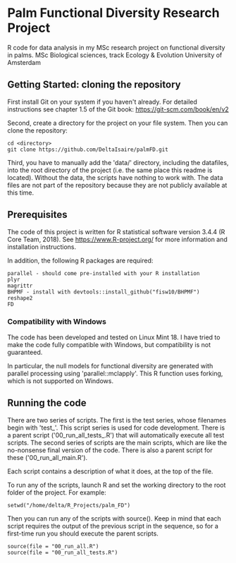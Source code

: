 # Palm Functional Diversity Research Project

R code for data analysis in my MSc research project on functional diversity in palms. 
MSc Biological sciences, track Ecology & Evolution
University of Amsterdam

## Getting Started: cloning the repository

First install Git on your system if you haven't already. For detailed instructions see chapter 1.5 of the Git book: https://git-scm.com/book/en/v2

Second, create a directory for the project on your file system.
Then you can clone the repository:
```
cd <directory>
git clone https://github.com/DeltaIsaire/palmFD.git
```

Third, you have to manually add the 'data/' directory, including the datafiles, into the root directory of the project (i.e. the same place this readme is located). Without the data, the scripts have nothing to work with. The data files are not part of the repository because they are not publicly available at this time.

## Prerequisites

The code of this project is written for R statistical software version 3.4.4 (R Core Team, 2018).
See https://www.R-project.org/ for more information and installation instructions. 

In addition, the following R packages are required:
```
parallel - should come pre-installed with your R installation
plyr
magrittr
BHPMF - install with devtools::install_github("fisw10/BHPMF")
reshape2
FD
```

### Compatibility with Windows

The code has been developed and tested on Linux Mint 18. I have tried to make the code fully compatible with Windows, but compatibility is not guaranteed.

In particular, the null models for functional diversity are generated with parallel processing using 'parallel::mclapply'. This R function uses forking, which is not supported on Windows.


## Running the code

There are two series of scripts.
The first is the test series, whose filenames begin with 'test\_'. This script series is used for code development. There is a parent script ('00\_run\_all\_tests\_.R') that will automatically execute all test scripts.
The second series of scripts are the main scripts, which are like the no-nonsense final version of the code. There is also a parent script for these ('00\_run\_all\_main.R').

Each script contains a description of what it does, at the top of the file.

To run any of the scripts, launch R and set the working directory to the root folder of the project. For example:
```
setwd("/home/delta/R_Projects/palm_FD")
```

Then you can run any of the scripts with source(). Keep in mind that each script requires the output of the previous script in the sequence, so for a first-time run you should execute the parent scripts.
```
source(file = "00_run_all.R")
source(file = "00_run_all_tests.R")
```

